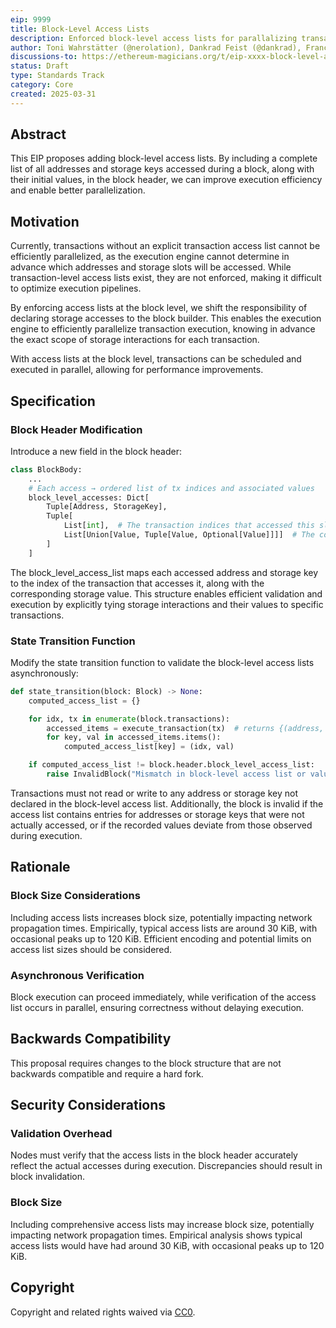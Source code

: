 ```yaml
---
eip: 9999
title: Block-Level Access Lists
description: Enforced block-level access lists for parallalizing transaction validation
author: Toni Wahrstätter (@nerolation), Dankrad Feist (@dankrad), Francesco D`Amato (@fradamt), Yoav Weiss (@yoavw), Alex Forshtat (@forshtat)
discussions-to: https://ethereum-magicians.org/t/eip-xxxx-block-level-access-lists/23337
status: Draft
type: Standards Track
category: Core
created: 2025-03-31
---
```


## Abstract

This EIP proposes adding block-level access lists. By including a complete list of all addresses and storage keys accessed during a block, along with their initial values, in the block header, we can improve execution efficiency and enable better parallelization.

## Motivation

Currently, transactions without an explicit transaction access list cannot be efficiently parallelized, as the execution engine cannot determine in advance which addresses and storage slots will be accessed. While transaction-level access lists exist, they are not enforced, making it difficult to optimize execution pipelines.

By enforcing access lists at the block level, we shift the responsibility of declaring storage accesses to the block builder. This enables the execution engine to efficiently parallelize transaction execution, knowing in advance the exact scope of storage interactions for each transaction. 

With access lists at the block level, transactions can be scheduled and executed in parallel, allowing for performance improvements.

## Specification

### Block Header Modification

Introduce a new field in the block header:

```python
class BlockBody:
    ...
    # Each access → ordered list of tx indices and associated values
    block_level_accesses: Dict[
        Tuple[Address, StorageKey],
        Tuple[
            List[int],  # The transaction indices that accessed this slot
            List[Union[Value, Tuple[Value, Optional[Value]]]]  # The corresponding read or write values
        ]
    ]
```

The block_level_access_list maps each accessed address and storage key to the index of the transaction that accesses it, along with the corresponding storage value. This structure enables efficient validation and execution by explicitly tying storage interactions and their values to specific transactions.

### State Transition Function

Modify the state transition function to validate the block-level access lists asynchronously:

```python 
def state_transition(block: Block) -> None:
    computed_access_list = {}

    for idx, tx in enumerate(block.transactions):
        accessed_items = execute_transaction(tx)  # returns {(address, slot): (value_before, optional_value_after)}
        for key, val in accessed_items.items():
            computed_access_list[key] = (idx, val)

    if computed_access_list != block.header.block_level_access_list:
        raise InvalidBlock("Mismatch in block-level access list or values.")

```

Transactions must not read or write to any address or storage key not declared in the block-level access list. Additionally, the block is invalid if the access list contains entries for addresses or storage keys that were not actually accessed, or if the recorded values deviate from those observed during execution.

## Rationale

### Block Size Considerations

Including access lists increases block size, potentially impacting network propagation times. Empirically, typical access lists are around 30 KiB, with occasional peaks up to 120 KiB. Efficient encoding and potential limits on access list sizes should be considered.

### Asynchronous Verification

Block execution can proceed immediately, while verification of the access list occurs in parallel, ensuring correctness without delaying execution.

## Backwards Compatibility

This proposal requires changes to the block structure that are not backwards compatible and require a hard fork. 

## Security Considerations

### Validation Overhead

Nodes must verify that the access lists in the block header accurately reflect the actual accesses during execution. Discrepancies should result in block invalidation.

### Block Size

Including comprehensive access lists may increase block size, potentially impacting network propagation times. Empirical analysis shows typical access lists would have had around 30 KiB, with occasional peaks up to 120 KiB.

## Copyright

Copyright and related rights waived via [CC0](../LICENSE.md).
